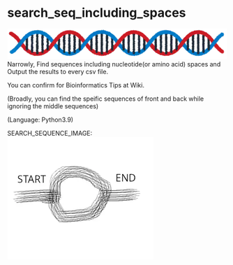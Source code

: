 # search_seq_including_spaces
![DNA_IMAGE](line_dna_short.webp)
Narrowly, Find sequences including nucleotide(or amino acid) spaces and Output the results to every csv file.

You can confirm for Bioinformatics Tips at Wiki.

(Broadly, you can find the speific sequences of front and back while ignoring the middle sequences)

(Language: Python3.9)


SEARCH_SEQUENCE_IMAGE: 
![SEARCH_IMAGE](SEARCH_SEQUENCE_INCLUDING_SPACES_IMAGE.webp)
